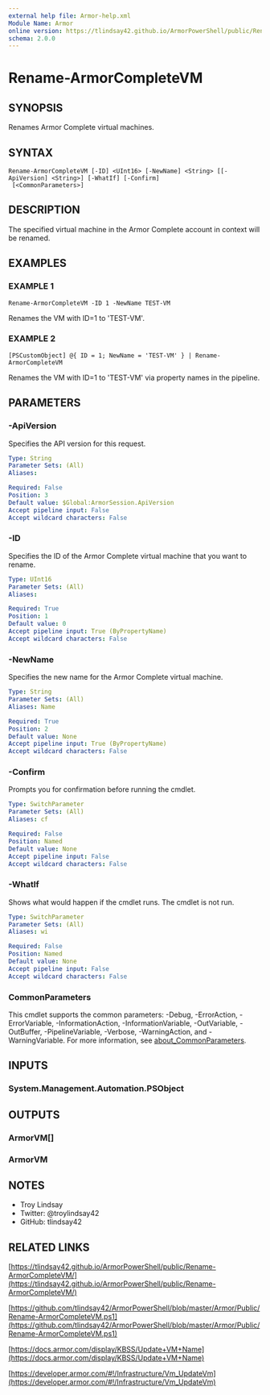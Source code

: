 ```yaml
---
external help file: Armor-help.xml
Module Name: Armor
online version: https://tlindsay42.github.io/ArmorPowerShell/public/Rename-ArmorCompleteVM/
schema: 2.0.0
---
```


# Rename-ArmorCompleteVM

## SYNOPSIS
Renames Armor Complete virtual machines.

## SYNTAX

```
Rename-ArmorCompleteVM [-ID] <UInt16> [-NewName] <String> [[-ApiVersion] <String>] [-WhatIf] [-Confirm]
 [<CommonParameters>]
```

## DESCRIPTION
The specified virtual machine in the Armor Complete account in context will be
renamed.

## EXAMPLES

### EXAMPLE 1
```
Rename-ArmorCompleteVM -ID 1 -NewName TEST-VM
```

Renames the VM with ID=1 to 'TEST-VM'.

### EXAMPLE 2
```
[PSCustomObject] @{ ID = 1; NewName = 'TEST-VM' } | Rename-ArmorCompleteVM
```

Renames the VM with ID=1 to 'TEST-VM' via property names in the pipeline.

## PARAMETERS

### -ApiVersion
Specifies the API version for this request.

```yaml
Type: String
Parameter Sets: (All)
Aliases:

Required: False
Position: 3
Default value: $Global:ArmorSession.ApiVersion
Accept pipeline input: False
Accept wildcard characters: False
```

### -ID
Specifies the ID of the Armor Complete virtual machine that you want to
rename.

```yaml
Type: UInt16
Parameter Sets: (All)
Aliases:

Required: True
Position: 1
Default value: 0
Accept pipeline input: True (ByPropertyName)
Accept wildcard characters: False
```

### -NewName
Specifies the new name for the Armor Complete virtual machine.

```yaml
Type: String
Parameter Sets: (All)
Aliases: Name

Required: True
Position: 2
Default value: None
Accept pipeline input: True (ByPropertyName)
Accept wildcard characters: False
```

### -Confirm
Prompts you for confirmation before running the cmdlet.

```yaml
Type: SwitchParameter
Parameter Sets: (All)
Aliases: cf

Required: False
Position: Named
Default value: None
Accept pipeline input: False
Accept wildcard characters: False
```

### -WhatIf
Shows what would happen if the cmdlet runs.
The cmdlet is not run.

```yaml
Type: SwitchParameter
Parameter Sets: (All)
Aliases: wi

Required: False
Position: Named
Default value: None
Accept pipeline input: False
Accept wildcard characters: False
```

### CommonParameters
This cmdlet supports the common parameters: -Debug, -ErrorAction, -ErrorVariable, -InformationAction, -InformationVariable, -OutVariable, -OutBuffer, -PipelineVariable, -Verbose, -WarningAction, and -WarningVariable. For more information, see [about_CommonParameters](http://go.microsoft.com/fwlink/?LinkID=113216).

## INPUTS

### System.Management.Automation.PSObject
## OUTPUTS

### ArmorVM[]
### ArmorVM
## NOTES
- Troy Lindsay
- Twitter: @troylindsay42
- GitHub: tlindsay42

## RELATED LINKS

[https://tlindsay42.github.io/ArmorPowerShell/public/Rename-ArmorCompleteVM/](https://tlindsay42.github.io/ArmorPowerShell/public/Rename-ArmorCompleteVM/)

[https://github.com/tlindsay42/ArmorPowerShell/blob/master/Armor/Public/Rename-ArmorCompleteVM.ps1](https://github.com/tlindsay42/ArmorPowerShell/blob/master/Armor/Public/Rename-ArmorCompleteVM.ps1)

[https://docs.armor.com/display/KBSS/Update+VM+Name](https://docs.armor.com/display/KBSS/Update+VM+Name)

[https://developer.armor.com/#!/Infrastructure/Vm_UpdateVm](https://developer.armor.com/#!/Infrastructure/Vm_UpdateVm)

